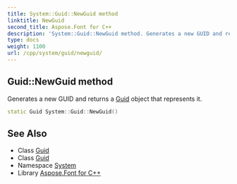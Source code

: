 ```yaml
---
title: System::Guid::NewGuid method
linktitle: NewGuid
second_title: Aspose.Font for C++
description: 'System::Guid::NewGuid method. Generates a new GUID and returns a Guid object that represents it in C++.'
type: docs
weight: 1100
url: /cpp/system/guid/newguid/
---
```

## Guid::NewGuid method


Generates a new GUID and returns a [Guid](../) object that represents it.

```cpp
static Guid System::Guid::NewGuid()
```

## See Also

* Class [Guid](../)
* Class [Guid](../)
* Namespace [System](../../)
* Library [Aspose.Font for C++](../../../)
